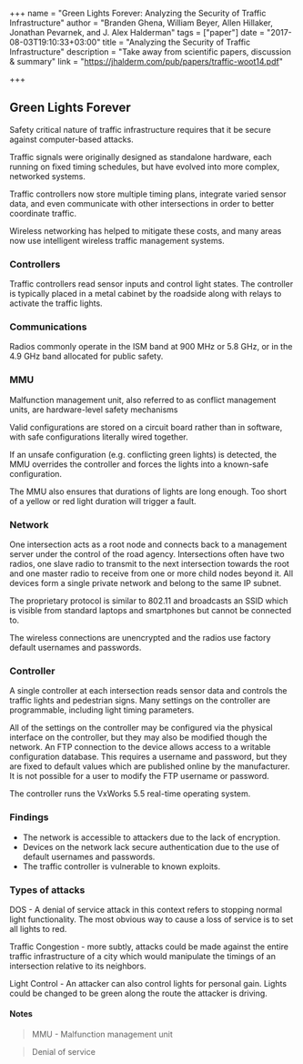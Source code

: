 +++
name = "Green Lights Forever: Analyzing the Security of Traffic Infrastructure"
author = "Branden Ghena, William Beyer, Allen Hillaker, Jonathan Pevarnek, and J. Alex Halderman"
tags = ["paper"]
date = "2017-08-03T19:10:33+03:00"
title = "Analyzing the Security of Traffic Infrastructure"
description = "Take away from scientific papers, discussion & summary"
link = "https://jhalderm.com/pub/papers/traffic-woot14.pdf"

+++

## Green Lights Forever

Safety critical nature of traffic infrastructure requires that
it be secure against computer-based attacks.

Traffic signals were originally designed as standalone hardware,
each running on fixed timing schedules, but have evolved into more
complex, networked systems.

Traffic controllers now store multiple timing plans, integrate varied
sensor data, and even communicate with other intersections in order
to better coordinate traffic.

Wireless networking has helped to mitigate
these costs, and many areas now use intelligent wireless
traffic management systems.

### Controllers

Traffic controllers read sensor inputs and control light
states. The controller is typically placed in a metal cabinet
by the roadside along with relays to activate the traffic lights.

### Communications

Radios commonly operate in the ISM band at 900 MHz or 5.8 GHz,
or in the 4.9 GHz band allocated for public safety.

### MMU

Malfunction management unit, also referred to as conflict management
units, are hardware-level safety mechanisms

Valid configurations are stored on a circuit board rather than
in software, with safe configurations literally wired together.

If an unsafe configuration (e.g. conflicting green lights) is
detected, the MMU overrides the controller and forces
the lights into a known-safe configuration.

The MMU also ensures that durations of lights are long enough.
Too short of a yellow or red light duration will trigger a fault.

### Network

One intersection acts as a root node and connects back to a
management server under the control of the road agency.
Intersections often have two radios, one slave radio to transmit
to the next intersection towards the root and one master
radio to receive from one or more
child nodes beyond it. All devices form a single private
network and belong to the same IP subnet.

The proprietary protocol is similar to 802.11 and
broadcasts an SSID which is visible from standard laptops
and smartphones but cannot be connected to.

The wireless connections are unencrypted and the radios
use factory default usernames and passwords.

### Controller

A single controller at each intersection reads sensor data
and controls the traffic lights and pedestrian signs. Many
settings on the controller are programmable, including
light timing parameters.

All of the settings on the controller may be configured
via the physical interface on the controller, but they may
also be modified though the network. An FTP connection
to the device allows access to a writable configuration
database. This requires a username and password, but
they are fixed to default values which are published online
by the manufacturer. It is not possible for a user to modify
the FTP username or password.

The controller runs the VxWorks 5.5 real-time operating system.

### Findings

 - The network is accessible to attackers due to the lack of encryption.
 - Devices on the network lack secure authentication due to the use of default usernames and passwords.
 - The traffic controller is vulnerable to known exploits.

### Types of attacks

DOS - A denial of service attack in this context refers to stopping normal light functionality.
  The most obvious way to cause a loss of service is to set all lights to red.

Traffic Congestion - more subtly, attacks could be made against the entire traffic infrastructure
  of a city which would manipulate the timings of an intersection relative to its neighbors.

Light Control - An attacker can also control lights for personal gain.
  Lights could be changed to be green along the route the attacker is driving.

#### Notes

> MMU - Malfunction management unit

> Denial of service
